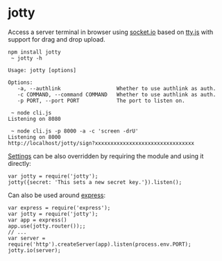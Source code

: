 jotty
=====

Access a server terminal in browser using [socket.io](http://socket.io/) based on [tty.js](https://github.com/chjj/tty.js/) with support for drag and drop upload.

    npm install jotty
     ~ jotty -h
     
    Usage: jotty [options]
    
    Options:                                                                   
       -a, --authlink                  Whether to use authlink as auth.
       -c COMMAND, --command COMMAND   Whether to use authlink as auth.
       -p PORT, --port PORT            The port to listen on.
       
     ~ node cli.js
    Listening on 8080
     
     ~ node cli.js -p 8000 -a -c 'screen -drU'
    Listening on 8000
    http://localhost/jotty/sign?xxxxxxxxxxxxxxxxxxxxxxxxxxxxxxxx
    
[Settings](/index.js#L14) can be also overridden by requiring the module and using it directly:

    var jotty = require('jotty');
    jotty({secret: 'This sets a new secret key.'}).listen();

Can also be used around [express](http://expressjs.com/):

    var express = require('express');
    var jotty = require('jotty');
    var app = express()
    app.use(jotty.router());;
    // ...
    var server = require('http').createServer(app).listen(process.env.PORT);
    jotty.io(server);
